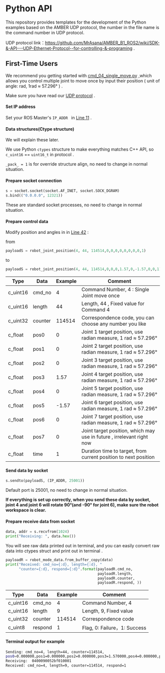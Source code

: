 # Python API

This repository provides templates for the development of the Python examples based on the AMBER UDP protocol, the number in the file name is the command number in UDP protocol.

UDP protocol link：https://github.com/MrAsana/AMBER_B1_ROS2/wiki/SDK-&-API---UDP-Ethernet-Protocol--for-controlling-&-programing .

## First-Time Users

We recommend you getting started with  [cmd_04_single_move.py](https://github.com/Muya369/Python_API/blob/main/cmd_04_single_move.py) ,which allows you control multiple joint to move once by input their position ( unit of angle: rad, 1rad   ≈ 57.296° ) .

Make sure you have read our [UDP protocol](https://github.com/MrAsana/AMBER_B1_ROS2/wiki/SDK-&-API---UDP-Ethernet-Protocol--for-controlling-&-programing) .

#### Set IP address

Set your ROS Master's  `IP_ADDR ` in [Line 11](https://github.com/Muya369/Python_API/blob/main/cmd_04_single_move.py#L11) .

#### Data structures(Ctype structure)

We will explain these later.

We use Python `ctypes` structure to make everything matches C++ API, so `c_uint16` == `uint16_t` in protocol .

`_pack_ = 1` is for override structure align, no need to change in normal situation.

#### Prepare socket connection

```python
s = socket.socket(socket.AF_INET, socket.SOCK_DGRAM)               
s.bind(("0.0.0.0", 12321))
```

These are standard socket processes, no need to change in normal situation.

#### Prepare control data

Modify position and angles in in [Line 42](https://github.com/Muya369/Python_API/blob/main/cmd_04_single_move.py#L42) :

from

```python
payloadS = robot_joint_position(4, 44, 114514,0,0,0,0,0,0,0,0,1)
```

to

```python
payloadS = robot_joint_position(4, 44, 114514,0,0,0,1.57,0,-1.57,0,0,1)
```

| Type     | Data    | Example | Comment                                                      |
| -------- | ------- | ------- | ------------------------------------------------------------ |
| c_uint16 | cmd_no  | 4       | Command Number, 4 :  Single Joint move once                  |
| c_uint16 | length  | 44      | Length, 44 , Fixed value for Command 4                       |
| c_uint32 | counter | 114514  | Correspondence code, you can choose any number you like      |
| c_float  | pos0    | 0       | Joint 1 target position, use radian measure, 1 rad ≈ 57.296° |
| c_float  | pos1    | 0       | Joint 2 target position, use radian measure, 1 rad ≈ 57.296° |
| c_float  | pos2    | 0       | Joint 3 target position, use radian measure, 1 rad ≈ 57.296° |
| c_float  | pos3    | 1.57    | Joint 4 target position, use radian measure, 1 rad ≈ 57.296° |
| c_float  | pos4    | 0       | Joint 5 target position, use radian measure, 1 rad ≈ 57.296° |
| c_float  | pos5    | -1.57   | Joint 6 target position, use radian measure, 1 rad ≈ 57.296° |
| c_float  | pos6    | 0       | Joint 7 target position, use radian measure, 1 rad ≈ 57.296° |
| c_float  | pos7    | 0       | Joint target position, which may use in future , irrelevant right now |
| c_float  | time    | 1       | Duration time to target, from current position to next position |

#### Send data by socket

```python
s.sendto(payloadS, (IP_ADDR, 25001))
```

Default port is 25001, no need to change in normal situation.

**If everything is set up correctly, when you send these data by socket, joint 4 and joint 6 will rotate 90°(and -90° for joint 6), make sure the robot workspace is clear.**

#### Prepare receive data from socket

```python
data, addr = s.recvfrom(1024) 
print("Receiving: ", data.hex())
```

You will see raw data printed out in terminal, and you can easily convert raw data into ctypes struct and print out in terminal .

```python
payloadR = robot_mode_data.from_buffer_copy(data)
print("Received: cmd_no={:d}, length={:d}, "
      "counter={:d}, respond={:d}".format(payloadR.cmd_no,
                                          payloadR.length,
                                          payloadR.counter,
                                          payloadR.respond, ))
```

| Type     | Data    | Example | Comment                      |
| -------- | ------- | ------- | ---------------------------- |
| c_uint16 | cmd_no  | 4       | Command Number, 4            |
| c_uint16 | length  | 9       | Length, 9, Fixed value       |
| c_uint32 | counter | 114514  | Correspondence code          |
| c_uint8  | respond | 1       | Flag, 0: Failure，1: Success |

#### Terminal output for example

```bash
Sending: cmd_no=4, length=44, counter=114514,
pos0=0.000000,pos1=0.000000,pos2=0.000000,pos3=1.570000,pos4=0.000000,pos5=-1.570000,pos6=0.000000,pos7=0.000000,time=1.000000
Receiving:  0400090052bf010001
Received: cmd_no=4, length=9, counter=114514, respond=1
```

